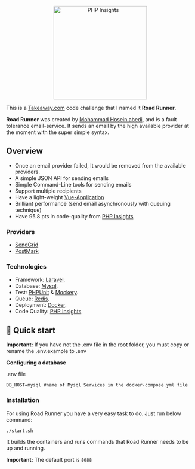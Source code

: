 <p align="center">
        <img src="https://raw.githubusercontent.com/hoseinz3/simpleStore/hoseinz3-patch-1/10.jpg" width="250" alt="PHP Insights">
</p>

This is a [Takeaway.com](https://wwww.takeaway) code challenge that I named it **Road Runner**.

**Road Runner** was created by [Mohammad Hosein abedi](https://github.com/hoseinz3), and is a fault tolerance email-service.
It sends an email by the high available provider at the moment with the super simple syntax.

## Overview
- Once an email provider failed, It would be removed from the available providers.
- A simple JSON API for sending emails
- Simple Command-Line tools for sending emails
- Support multiple recipients
- Have a light-weight [Vue-Application](https://github.com/hoseinz3/ui-road-runner)
- Brilliant performance (send email asynchronously with queuing technique)
- Have 95.8 pts in code-quality from [PHP Insights](https://github.com/nunomaduro/phpinsights)
### Providers
- [SendGrid](https://sendgrid.com)
- [PostMark](https://postmarkapp.com)
### Technologies
- Framework: [Laravel](https://github.com/laravel/laravel).
- Database: [Mysql](https://www.mysql.com/).
- Test: [PHPUnit](https://github.com/sebastianbergmann/phpunit) & [Mockery](https://github.com/mockery/mockery).
- Queue: [Redis](https://redis.io/).
- Deployment: [Docker](https://www.docker.com/).
- Code Quality: [PHP Insights](https://github.com/nunomaduro/phpinsights)

## 🚀 Quick start
**Important:** If you have not the .env file in the root folder, you must copy or rename the .env.example to .env

**Configuring a database**

.env file
```
DB_HOST=mysql #name of Mysql Services in the docker-compose.yml file
```
### Installation
For using Road Runner you have a very easy task to do. Just run below command:

```./start.sh```

It builds the containers and runs commands that Road Runner needs to be up and running.

**Important:** The default port is ```8088```

